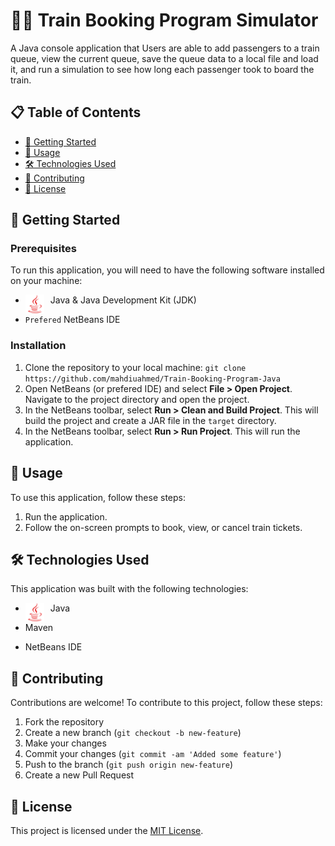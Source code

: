# 🚂💺 Train Booking Program Simulator

A Java console application that Users are able to add passengers to a train queue, view the
current queue, save the queue data to a
local file and load it, and run a simulation to see how long each
passenger took to board the train.

## 📋 Table of Contents

- [🚀 Getting Started](#getting-started)
- [📝 Usage](#usage)
- [🛠️ Technologies Used](#technologies-used)
- [🤝 Contributing](#contributing)
- [📄 License](#license)

## 🚀 Getting Started

### Prerequisites

To run this application, you will need to have the following software installed on your machine:

- Java & Java Development Kit (JDK) <img align="left" alt="java" width="30px" style="padding-right:10px;" src="https://github.com/devicons/devicon/blob/master/icons/java/java-plain.svg"/>

- `Prefered` NetBeans IDE

### Installation

1. Clone the repository to your local machine: `git clone https://github.com/mahdiuahmed/Train-Booking-Program-Java`
2. Open NetBeans (or prefered IDE) and select **File > Open Project**. Navigate to the project directory and open the project.
3. In the NetBeans toolbar, select **Run > Clean and Build Project**. This will build the project and create a JAR file in the `target` directory.
4. In the NetBeans toolbar, select **Run > Run Project**. This will run the application.

## 📝 Usage

To use this application, follow these steps:

1. Run the application.
2. Follow the on-screen prompts to book, view, or cancel train tickets.

## 🛠️ Technologies Used

This application was built with the following technologies:

- Java <img align="left" alt="java" width="30px" style="padding-right:10px;" src="https://github.com/devicons/devicon/blob/master/icons/java/java-plain.svg"/>

- Maven
- NetBeans IDE

## 🤝 Contributing

Contributions are welcome! To contribute to this project, follow these steps:

1. Fork the repository
2. Create a new branch (`git checkout -b new-feature`)
3. Make your changes
4. Commit your changes (`git commit -am 'Added some feature'`)
5. Push to the branch (`git push origin new-feature`)
6. Create a new Pull Request

## 📄 License

This project is licensed under the [MIT License](https://opensource.org/licenses/MIT).
